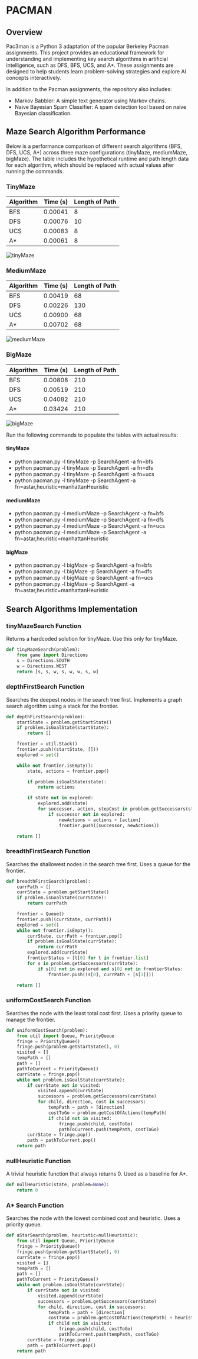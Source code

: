 # PACMAN

## Overview

Pac3man is a Python 3 adaptation of the popular Berkeley Pacman assignments. This project provides an educational framework for understanding and implementing key search algorithms in artificial intelligence, such as DFS, BFS, UCS, and A*. These assignments are designed to help students learn problem-solving strategies and explore AI concepts interactively.

In addition to the Pacman assignments, the repository also includes:

<ul>
<li>Markov Babbler: A simple text generator using Markov chains.</li>
<li>Naive Bayesian Spam Classifier: A spam detection tool based on naive Bayesian classification.</li>
</ul>

## Maze Search Algorithm Performance

Below is a performance comparison of different search algorithms (BFS, DFS, UCS, A*) across three maze configurations (tinyMaze, mediumMaze, bigMaze). The table includes the hypothetical runtime and path length data for each algorithm, which should be replaced with actual values after running the commands.

### TinyMaze

| Algorithm | Time (s) | Length of Path |
|-----------|----------|----------------|
| BFS       | 0.00041     | 8              |
| DFS       | 0.00076     | 10              |
| UCS       | 0.00083     | 8              |
| A*        | 0.00061     | 8              |

![tinyMaze](img/tinyMaze.png)

### MediumMaze

| Algorithm | Time (s) | Length of Path |
|-----------|----------|----------------|
| BFS       | 0.00419     | 68             |
| DFS       | 0.00226     | 130            |
| UCS       | 0.00900     | 68             |
| A*        | 0.00702     | 68             |

![mediumMaze](img/mediumMaze.png)

### BigMaze

| Algorithm | Time (s) | Length of Path |
|-----------|----------|----------------|
| BFS       | 0.00808     | 210            |
| DFS       | 0.00519     | 210            |
| UCS       | 0.04082     | 210            |
| A*        | 0.03424     | 210            |

![bigMaze](img/bigMaze.png)

Run the following commands to populate the tables with actual results:

#### tinyMaze
<ul>
<li>python pacman.py -l tinyMaze -p SearchAgent -a fn=bfs</li>
<li>python pacman.py -l tinyMaze -p SearchAgent -a fn=dfs</li>
<li>python pacman.py -l tinyMaze -p SearchAgent -a fn=ucs</li>
<li>python pacman.py -l tinyMaze -p SearchAgent -a fn=astar,heuristic=manhattanHeuristic</li>
</ul>

#### mediumMaze
<ul>
<li>python pacman.py -l mediumMaze -p SearchAgent -a fn=bfs</li>
<li>python pacman.py -l mediumMaze -p SearchAgent -a fn=dfs</li>
<li>python pacman.py -l mediumMaze -p SearchAgent -a fn=ucs</li>
<li>python pacman.py -l mediumMaze -p SearchAgent -a fn=astar,heuristic=manhattanHeuristic</li>
</ul>

#### bigMaze
<ul>
<li>python pacman.py -l bigMaze -p SearchAgent -a fn=bfs</li>
<li>python pacman.py -l bigMaze -p SearchAgent -a fn=dfs</li>
<li>python pacman.py -l bigMaze -p SearchAgent -a fn=ucs</li>
<li>python pacman.py -l bigMaze -p SearchAgent -a fn=astar,heuristic=manhattanHeuristic</li>
</ul>

## Search Algorithms Implementation

### tinyMazeSearch Function

Returns a hardcoded solution for tinyMaze. Use this only for tinyMaze.

```python
def tinyMazeSearch(problem):
    from game import Directions
    s = Directions.SOUTH
    w = Directions.WEST
    return [s, s, w, s, w, w, s, w]
```

### depthFirstSearch Function

Searches the deepest nodes in the search tree first. Implements a graph search algorithm using a stack for the frontier.

```python
def depthFirstSearch(problem):
    startState = problem.getStartState()
    if problem.isGoalState(startState):
        return []

    frontier = util.Stack()
    frontier.push((startState, []))
    explored = set()

    while not frontier.isEmpty():
        state, actions = frontier.pop()

        if problem.isGoalState(state):
            return actions

        if state not in explored:
            explored.add(state)
            for successor, action, stepCost in problem.getSuccessors(state):
                if successor not in explored:
                    newActions = actions + [action]
                    frontier.push((successor, newActions))

    return []
```

### breadthFirstSearch Function

Searches the shallowest nodes in the search tree first. Uses a queue for the frontier.

```python
def breadthFirstSearch(problem):
    currPath = []
    currState = problem.getStartState()
    if problem.isGoalState(currState):
        return currPath

    frontier = Queue()
    frontier.push((currState, currPath))
    explored = set()
    while not frontier.isEmpty():
        currState, currPath = frontier.pop()
        if problem.isGoalState(currState):
            return currPath
        explored.add(currState)
        frontierStates = [t[0] for t in frontier.list]
        for s in problem.getSuccessors(currState):
            if s[0] not in explored and s[0] not in frontierStates:
                frontier.push((s[0], currPath + [s[1]]))

    return []
```

### uniformCostSearch Function

Searches the node with the least total cost first. Uses a priority queue to manage the frontier.

```python
def uniformCostSearch(problem):
    from util import Queue, PriorityQueue
    fringe = PriorityQueue()
    fringe.push(problem.getStartState(), 0)
    visited = []
    tempPath = []
    path = []
    pathToCurrent = PriorityQueue()
    currState = fringe.pop()
    while not problem.isGoalState(currState):
        if currState not in visited:
            visited.append(currState)
            successors = problem.getSuccessors(currState)
            for child, direction, cost in successors:
                tempPath = path + [direction]
                costToGo = problem.getCostOfActions(tempPath)
                if child not in visited:
                    fringe.push(child, costToGo)
                    pathToCurrent.push(tempPath, costToGo)
        currState = fringe.pop()
        path = pathToCurrent.pop()
    return path
```

### nullHeuristic Function

A trivial heuristic function that always returns 0. Used as a baseline for A*.

```python
def nullHeuristic(state, problem=None):
    return 0
```

### A* Search Function

Searches the node with the lowest combined cost and heuristic. Uses a priority queue.

```python
def aStarSearch(problem, heuristic=nullHeuristic):
    from util import Queue, PriorityQueue
    fringe = PriorityQueue()
    fringe.push(problem.getStartState(), 0)
    currState = fringe.pop()
    visited = []
    tempPath = []
    path = []
    pathToCurrent = PriorityQueue()
    while not problem.isGoalState(currState):
        if currState not in visited:
            visited.append(currState)
            successors = problem.getSuccessors(currState)
            for child, direction, cost in successors:
                tempPath = path + [direction]
                costToGo = problem.getCostOfActions(tempPath) + heuristic(child, problem)
                if child not in visited:
                    fringe.push(child, costToGo)
                    pathToCurrent.push(tempPath, costToGo)
        currState = fringe.pop()
        path = pathToCurrent.pop()
    return path
```
